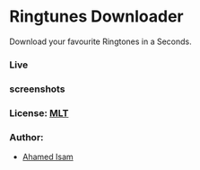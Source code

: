 # Ringtunes Downloader

Download your favourite Ringtones in a Seconds.

### Live


### screenshots


### License: [MLT](/LICENSE)

### Author:


- [Ahamed Isam](https://instagram.com/ahd_isam4255)